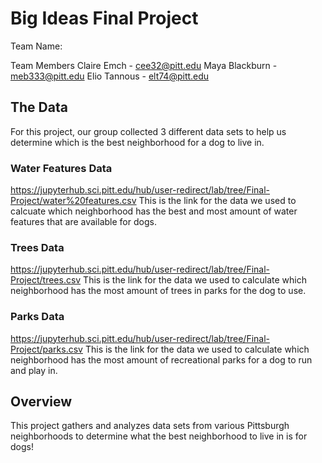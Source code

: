 # Big Ideas Final Project

Team Name: 

Team Members
Claire Emch - cee32@pitt.edu
Maya Blackburn - meb333@pitt.edu
Elio Tannous - elt74@pitt.edu

## The Data
For this project, our group collected 3 different data sets to help us determine which is the best neighborhood for a dog to live in.

### Water Features Data
https://jupyterhub.sci.pitt.edu/hub/user-redirect/lab/tree/Final-Project/water%20features.csv 
This is the link for the data we used to calcuate which neighborhood has the best and most amount of water features that are available for dogs.

### Trees Data
https://jupyterhub.sci.pitt.edu/hub/user-redirect/lab/tree/Final-Project/trees.csv
This is the link for the data we used to calculate which neighborhood has the most amount of trees in parks for the dog to use. 

### Parks Data
https://jupyterhub.sci.pitt.edu/hub/user-redirect/lab/tree/Final-Project/parks.csv
This is the link for the data we used to calculate which neighborhood has the most amount of recreational parks for a dog to run and play in. 

## Overview
This project gathers and analyzes data sets from various Pittsburgh neighborhoods to determine what the best neighborhood to live in is for dogs!
